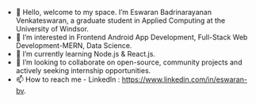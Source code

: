 - 👋 Hello, welcome to my space. I’m Eswaran Badrinarayanan Venkateswaran, a graduate student in Applied Computing at the University of Windsor. 
- 👀 I’m interested in Frontend Android App Development, Full-Stack Web Development-MERN, Data Science.   
- 🌱 I’m currently learning Node.js & React.js.
- 💞️ I’m looking to collaborate on open-source, community projects and actively seeking internship opportunities.
- 📫 How to reach me - LinkedIn : https://www.linkedin.com/in/eswaran-bv.

<!---
EswarVenkat2070/EswarVenkat2070 is a ✨ special ✨ repository because its `README.md` (this file) appears on your GitHub profile.
You can click the Preview link to take a look at your changes.
--->
